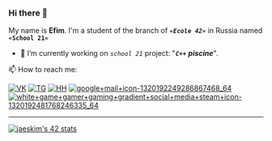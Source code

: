### Hi there 👋
My name is **Efim**. I'm a student of the branch of ***`«Ecole 42»`*** in Russia named ****`«School 21»`****

- 🔭 I’m currently working on *`school 21`* project: "***`C++`*** ***piscine***".

📫 How to reach me:

[![VK](https://user-images.githubusercontent.com/76059664/122641723-bcf7c080-d10f-11eb-913b-7ffdf68d50e4.png "don't do it!")](https://vk.com/h0tbed228)
[![TG](https://user-images.githubusercontent.com/76059664/122641853-7191e200-d110-11eb-9fae-25a9bc68196a.png "Telegramm")](https://t.me/H0tBed)
[![HH](https://user-images.githubusercontent.com/76059664/122648412-e0cbfe00-d131-11eb-9f2c-18cda6dc72f2.png "HH")](https://kazan.hh.ru/resume/11d12321ff08dd672b0039ed1f6861564b5831)
<a href="mailto:h0tbed@gmail.com">![google+mail+icon-1320192249286867468_64](https://user-images.githubusercontent.com/76059664/122648667-dcecab80-d132-11eb-9bf9-5f238e7287ca.png)
</a>
[![white+game+gamer+gaming+gradient+social+media+steam+icon-1320192481768246335_64](https://user-images.githubusercontent.com/76059664/122648821-8a5fbf00-d133-11eb-99fc-5baea0a36693.png "steam")](https://steamcommunity.com/id/H0tBed)

<!-- 
![photo-1527960669566-f882ba85a4c6](https://user-images.githubusercontent.com/76059664/141651168-2131b367-7105-4978-8b8e-672fe46c59c3.jpeg)
 -->
-------
[![jaeskim's 42 stats](https://badge42.herokuapp.com/api/stats/tasian?privacyName=true)](https://github.com/xXH0tBedXx/school21_projects)
